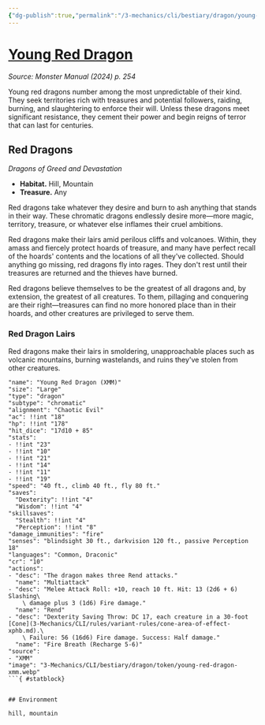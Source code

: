 ```yaml
---
{"dg-publish":true,"permalink":"/3-mechanics/cli/bestiary/dragon/young-red-dragon-xmm/","tags":["ttrpg-cli/compendium/src/5e/xmm","ttrpg-cli/monster/cr/10","ttrpg-cli/monster/environment/hill","ttrpg-cli/monster/environment/mountain","ttrpg-cli/monster/size/large","ttrpg-cli/monster/type/dragon/chromatic"],"noteIcon":""}
---
```


# [Young Red Dragon](3-Mechanics\CLI\bestiary\dragon/young-red-dragon-xmm.md)
*Source: Monster Manual (2024) p. 254*  

Young red dragons number among the most unpredictable of their kind. They seek territories rich with treasures and potential followers, raiding, burning, and slaughtering to enforce their will. Unless these dragons meet significant resistance, they cement their power and begin reigns of terror that can last for centuries.

## Red Dragons

*Dragons of Greed and Devastation*

- **Habitat.** Hill, Mountain  
- **Treasure.** Any  

Red dragons take whatever they desire and burn to ash anything that stands in their way. These chromatic dragons endlessly desire more—more magic, territory, treasure, or whatever else inflames their cruel ambitions.

Red dragons make their lairs amid perilous cliffs and volcanoes. Within, they amass and fiercely protect hoards of treasure, and many have perfect recall of the hoards' contents and the locations of all they've collected. Should anything go missing, red dragons fly into rages. They don't rest until their treasures are returned and the thieves have burned.

Red dragons believe themselves to be the greatest of all dragons and, by extension, the greatest of all creatures. To them, pillaging and conquering are their right—treasures can find no more honored place than in their hoards, and other creatures are privileged to serve them.

### Red Dragon Lairs

Red dragons make their lairs in smoldering, unapproachable places such as volcanic mountains, burning wastelands, and ruins they've stolen from other creatures.

```statblock
"name": "Young Red Dragon (XMM)"
"size": "Large"
"type": "dragon"
"subtype": "chromatic"
"alignment": "Chaotic Evil"
"ac": !!int "18"
"hp": !!int "178"
"hit_dice": "17d10 + 85"
"stats":
- !!int "23"
- !!int "10"
- !!int "21"
- !!int "14"
- !!int "11"
- !!int "19"
"speed": "40 ft., climb 40 ft., fly 80 ft."
"saves":
  "Dexterity": !!int "4"
  "Wisdom": !!int "4"
"skillsaves":
  "Stealth": !!int "4"
  "Perception": !!int "8"
"damage_immunities": "fire"
"senses": "blindsight 30 ft., darkvision 120 ft., passive Perception 18"
"languages": "Common, Draconic"
"cr": "10"
"actions":
- "desc": "The dragon makes three Rend attacks."
  "name": "Multiattack"
- "desc": "Melee Attack Roll: +10, reach 10 ft. Hit: 13 (2d6 + 6) Slashing\
    \ damage plus 3 (1d6) Fire damage."
  "name": "Rend"
- "desc": "Dexterity Saving Throw: DC 17, each creature in a 30-foot [Cone](3-Mechanics/CLI/rules/variant-rules/cone-area-of-effect-xphb.md).\
    \ Failure: 56 (16d6) Fire damage. Success: Half damage."
  "name": "Fire Breath (Recharge 5-6)"
"source":
- "XMM"
"image": "3-Mechanics/CLI/bestiary/dragon/token/young-red-dragon-xmm.webp"
```{ #statblock}


## Environment

hill, mountain